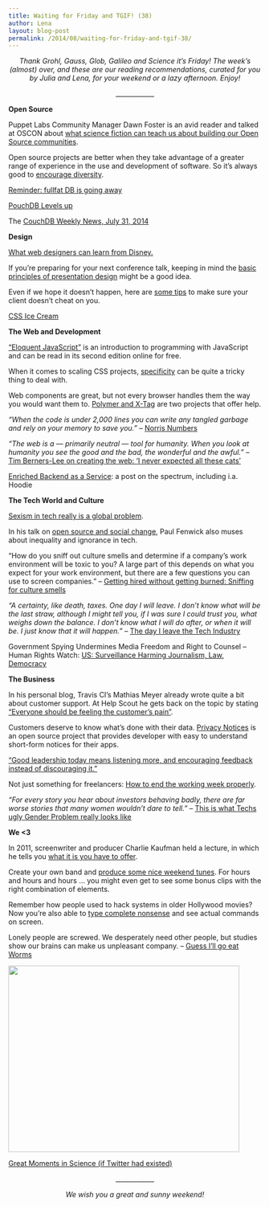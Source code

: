 ```yaml
---
title: Waiting for Friday and TGIF! (38)
author: Lena
layout: blog-post
permalink: /2014/08/waiting-for-friday-and-tgif-38/
---
```

<p style="text-align: center;">
  <em>Thank Grohl, Gauss, Glob, Galileo and Science it’s Friday! The week’s (almost) over, and these are our reading recommendations, curated for you by Julia and Lena, for your weekend or a lazy afternoon. Enjoy!</em>
</p>

<p style="text-align: center;">
  ____________
</p>

**Open Source**

<p>
  Puppet Labs Community Manager Dawn Foster is an avid reader and talked at OSCON about <a href="http://www.youtube.com/watch?v=6gu5DvEUp6Q">what science fiction can teach us about building our Open Source communities</a>.
</p>

<p>
  Open source projects are better when they take advantage of a greater range of experience in the use and development of software. So it&#8217;s always good to <a href="https://www.youtube.com/watch?v=xcRakXhQP2Q">encourage diversity</a>.
</p>

<p>
  <a href="http://blog.npmjs.org/post/93158668615/reminder-fullfat-db-is-going-away">Reminder: fullfat DB is going away</a>
</p>

<p>
  <a href="http://pouchdb.com/2014/07/25/pouchdb-levels-up.html">PouchDB Levels up</a>
</p>

<p>
  The <a href="http://blog.couchdb.org/2014/07/30/couchdb-weekly-news-july-31-2014/">CouchDB Weekly News, July 31, 2014</a>
</p>

**Design**

<p>
  <a href="http://www.creativebloq.com/illustration/what-web-designers-can-learn-disney-71412501">What web designers can learn from Disney.</a>
</p>

<p>
  If you&#8217;re preparing for your next conference talk, keeping in mind the <a href="http://blog.slideshare.net/2014/07/07/the-elements-of-design-for-presentations/">basic principles of presentation design</a> might be a good idea.
</p>

<p>
  Even if we hope it doesn&#8217;t happen, here are <a href="http://www.graphicdesignblender.com/how-not-to-get-cheated-by-your-design-clients">some tips</a> to make sure your client doesn&#8217;t cheat on you.
</p>

<p>
  <a href="http://codepen.io/melawire/pen/aFbEC">CSS Ice Cream</a>
</p>

**The Web and Development**

<p>
  <a href="http://eloquentjavascript.net/">&#8220;Eloquent JavaScript&#8221;</a> is an introduction to programming with JavaScript and can be read in its second edition online for free.
</p>

<p>
  When it comes to scaling CSS projects, <a href="http://csswizardry.com/2014/07/hacks-for-dealing-with-specificity/">specificity</a> can be quite a tricky thing to deal with.
</p>

<p>
  Web components are great, but not every browser handles them the way you would want them to. <a href="http://pascalprecht.github.io/2014/07/21/polymer-vs-x-tag-here-is-the-difference/">Polymer and X-Tag</a> are two projects that offer help.
</p>

<p>
  <em>&#8220;When the code is under 2,000 lines you can write any tangled garbage and rely on your memory to save you.&#8221;</em> – <a href="http://www.teamten.com/lawrence/writings/norris-numbers.html">Norris Numbers</a>
</p>

<p class="title">
  <em>&#8220;The web is a &#8212; primarily neutral &#8212; tool for humanity. When you look at humanity you see the good and the bad, the wonderful and the awful.&#8221; –  </em><a href="http://www.independent.co.uk/life-style/gadgets-and-tech/tim-bernerslee-on-creating-the-web-i-never-expected-all-these-cats-9189946.html">Tim Berners-Lee on creating the web: &#8216;I never expected all these cats&#8217;</a>
</p>

<p class="title">
  <a href="https://blog.engineyard.com/2014/enriched-baas">Enriched Backend as a Service</a>: a post on the spectrum, including i.a. Hoodie
</p>

**The Tech World and Culture**

<p>
  <a href="http://mashable.com/2014/07/28/sexist-tech-industry/">Sexism in tech really is a global problem</a>.
</p>

<p>
  In his talk on <a href="https://www.youtube.com/watch?v=xuK6udkbyGo">open source and social change</a>, Paul Fenwick also muses about inequality and ignorance in tech.
</p>

<p class="article_title">
  &#8220;How do you sniff out culture smells and determine if a company’s work environment will be toxic to you? A large part of this depends on what you expect for your work environment, but there are a few questions you can use to screen companies.&#8221; – <a href="http://feministy.io/getting-hired-without-getting-burned">Getting hired without getting burned: Sniffing for culture smells</a>
</p>

<p>
  <em>&#8220;A certainty, like death, taxes. One day I will leave. I don’t know what will be the last straw, although I might tell you, if I was sure I could trust you, what weighs down the balance. I don’t know what I will do after, or when it will be. I just know that it will happen.&#8221;</em> – <a href="http://www.catehuston.com/blog/2014/07/28/the-day-i-leave-the-tech-industry/">The day I leave the Tech Industry</a>
</p>

<p class="node-subtitle">
  Government Spying Undermines Media Freedom and Right to Counsel – Human Rights Watch: <a title="US: Surveillance Harming Journalism, Law, Democracy" href="http://www.hrw.org/news/2014/07/28/us-surveillance-harming-journalism-law-democracy">US: Surveillance Harming Journalism, Law, Democracy</a>
</p>

**The Business**

<p>
  In his personal blog, Travis CI&#8217;s Mathias Meyer already wrote quite a bit about customer support. At Help Scout he gets back on the topic by stating <a href="http://www.helpscout.net/blog/customer-pain/">&#8220;Everyone should be feeling the customer&#8217;s pain&#8221;</a>.
</p>

<p>
  Customers deserve to know what&#8217;s done with their data. <a href="https://github.com/appsalliance/privacynotices">Privacy Notices</a> is an open source project that provides developer with easy to understand short-form notices for their apps.
</p>

<p>
  <a href="http://www.computerworld.com/s/article/9250019/Top_Leadership_Quality_Isn_39_t_What_You_39_d_Expect">&#8220;Good leadership today means listening more, and encouraging feedback instead of discouraging it.&#8221;</a>
</p>

<p>
  Not just something for freelancers: <a href="http://www.graphicdesignblender.com/6-things-successful-freelancers-do-every-friday">How to end the working week properly</a>.
</p>

<p>
  <em>&#8220;For every story you hear about investors behaving badly, there are far worse stories that many women wouldn’t dare to tell.&#8221;</em> – <a href="http://www.wired.com/2014/07/gender-gap/">This is what Techs ugly Gender Problem really looks like</a>
</p>

**We <3**

<p>
  In 2011, screenwriter and producer Charlie Kaufman held a lecture, in which he tells you <a href="http://vimeo.com/45097801">what it is you have to offer</a>.
</p>

<p>
  Create your own band and <a href="http://www.incredibox.com/v3/">produce some nice weekend tunes</a>. For hours and hours and hours … you might even get to see some bonus clips with the right combination of elements.
</p>

<p>
  Remember how people used to hack systems in older Hollywood movies? Now you&#8217;re also able to <a href="http://hackertyper.com/">type complete nonsense</a> and see actual commands on screen.
</p>

<p class="post-h4 paragraph--last" data-scroll="native">
  Lonely people are screwed. We desperately need other people, but studies show our brains can make us unpleasant company. – <a href="https://medium.com/the-archipelago/guess-ill-go-eat-worms-5ba9711905ec">Guess I&#8217;ll go eat Worms</a>
</p>

<p>
  <a href="http://www.theguardian.com/science/brain-flapping/2014/jul/21/famous-science-history-twitter-humour"><img class="alignnone" src="http://static.guim.co.uk/sys-images/Guardian/Pix/pictures/2014/7/21/1405925714746/084b2599-9e43-4872-b846-43c91f39986c-460x371.jpeg" alt="" width="460" height="371" /></a>
</p>

<p>
  <a href="http://www.theguardian.com/science/brain-flapping/2014/jul/21/famous-science-history-twitter-humour">Great Moments in Science (if Twitter had existed)</a>
</p>

<p style="text-align: center;">
  ____________
</p>

<p style="text-align: center;">
  <em>We wish you a great and sunny weekend!</em>
</p>